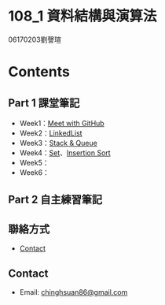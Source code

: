 # 108_1 資料結構與演算法
06170203劉謦瑄
# Contents
## Part 1 課堂筆記
* Week1：[Meet with GitHub](https://github.com/chinghsuan/class_exercises/tree/master/week1)
* Week2：[LinkedList](https://github.com/chinghsuan/class_exercises/blob/master/week2/README.md)
* Week3：[Stack & Queue](#Stack_&_Queue)
* Week4：[Set](#Set)、[Insertion Sort](#Insertion_Sort)
* Week5：
* Week6：
## Part 2 自主練習筆記

## 聯絡方式
* [Contact](#Contact)

## Contact
- Email: chinghsuan86@gmail.com
